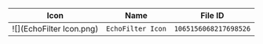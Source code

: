 | Icon | Name | File ID |
| ---  | ---  | ---     |
| ![](EchoFilter Icon.png) | `EchoFilter Icon` | `1065156068217698526` |
